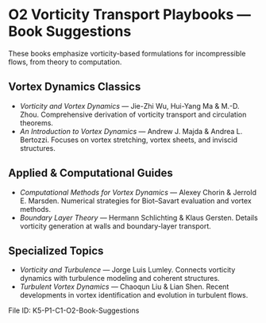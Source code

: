 # O2 Vorticity Transport Playbooks — Book Suggestions

These books emphasize vorticity-based formulations for incompressible flows, from theory to computation.

## Vortex Dynamics Classics
- *Vorticity and Vortex Dynamics* — Jie-Zhi Wu, Hui-Yang Ma & M.-D. Zhou. Comprehensive derivation of vorticity transport and circulation theorems.
- *An Introduction to Vortex Dynamics* — Andrew J. Majda & Andrea L. Bertozzi. Focuses on vortex stretching, vortex sheets, and inviscid structures.

## Applied & Computational Guides
- *Computational Methods for Vortex Dynamics* — Alexey Chorin & Jerrold E. Marsden. Numerical strategies for Biot–Savart evaluation and vortex methods.
- *Boundary Layer Theory* — Hermann Schlichting & Klaus Gersten. Details vorticity generation at walls and boundary-layer transport.

## Specialized Topics
- *Vorticity and Turbulence* — Jorge Luis Lumley. Connects vorticity dynamics with turbulence modeling and coherent structures.
- *Turbulent Vortex Dynamics* — Chaoqun Liu & Lian Shen. Recent developments in vortex identification and evolution in turbulent flows.

File ID: K5-P1-C1-O2-Book-Suggestions
